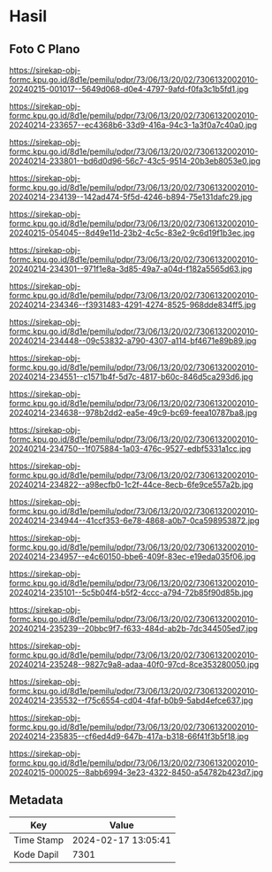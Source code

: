 # Hasil

## Foto C Plano

https://sirekap-obj-formc.kpu.go.id/8d1e/pemilu/pdpr/73/06/13/20/02/7306132002010-20240215-001017--5649d068-d0e4-4797-9afd-f0fa3c1b5fd1.jpg

https://sirekap-obj-formc.kpu.go.id/8d1e/pemilu/pdpr/73/06/13/20/02/7306132002010-20240214-233657--ec4368b6-33d9-416a-94c3-1a3f0a7c40a0.jpg

https://sirekap-obj-formc.kpu.go.id/8d1e/pemilu/pdpr/73/06/13/20/02/7306132002010-20240214-233801--bd6d0d96-56c7-43c5-9514-20b3eb8053e0.jpg

https://sirekap-obj-formc.kpu.go.id/8d1e/pemilu/pdpr/73/06/13/20/02/7306132002010-20240214-234139--142ad474-5f5d-4246-b894-75e131dafc29.jpg

https://sirekap-obj-formc.kpu.go.id/8d1e/pemilu/pdpr/73/06/13/20/02/7306132002010-20240215-054045--8d49e11d-23b2-4c5c-83e2-9c6d19f1b3ec.jpg

https://sirekap-obj-formc.kpu.go.id/8d1e/pemilu/pdpr/73/06/13/20/02/7306132002010-20240214-234301--971f1e8a-3d85-49a7-a04d-f182a5565d63.jpg

https://sirekap-obj-formc.kpu.go.id/8d1e/pemilu/pdpr/73/06/13/20/02/7306132002010-20240214-234346--f3931483-4291-4274-8525-968dde834ff5.jpg

https://sirekap-obj-formc.kpu.go.id/8d1e/pemilu/pdpr/73/06/13/20/02/7306132002010-20240214-234448--09c53832-a790-4307-a114-bf4671e89b89.jpg

https://sirekap-obj-formc.kpu.go.id/8d1e/pemilu/pdpr/73/06/13/20/02/7306132002010-20240214-234551--c1571b4f-5d7c-4817-b60c-846d5ca293d6.jpg

https://sirekap-obj-formc.kpu.go.id/8d1e/pemilu/pdpr/73/06/13/20/02/7306132002010-20240214-234638--978b2dd2-ea5e-49c9-bc69-feea10787ba8.jpg

https://sirekap-obj-formc.kpu.go.id/8d1e/pemilu/pdpr/73/06/13/20/02/7306132002010-20240214-234750--1f075884-1a03-476c-9527-edbf5331a1cc.jpg

https://sirekap-obj-formc.kpu.go.id/8d1e/pemilu/pdpr/73/06/13/20/02/7306132002010-20240214-234822--a98ecfb0-1c2f-44ce-8ecb-6fe9ce557a2b.jpg

https://sirekap-obj-formc.kpu.go.id/8d1e/pemilu/pdpr/73/06/13/20/02/7306132002010-20240214-234944--41ccf353-6e78-4868-a0b7-0ca598953872.jpg

https://sirekap-obj-formc.kpu.go.id/8d1e/pemilu/pdpr/73/06/13/20/02/7306132002010-20240214-234957--e4c60150-bbe6-409f-83ec-e19eda035f06.jpg

https://sirekap-obj-formc.kpu.go.id/8d1e/pemilu/pdpr/73/06/13/20/02/7306132002010-20240214-235101--5c5b04f4-b5f2-4ccc-a794-72b85f90d85b.jpg

https://sirekap-obj-formc.kpu.go.id/8d1e/pemilu/pdpr/73/06/13/20/02/7306132002010-20240214-235239--20bbc9f7-f633-484d-ab2b-7dc344505ed7.jpg

https://sirekap-obj-formc.kpu.go.id/8d1e/pemilu/pdpr/73/06/13/20/02/7306132002010-20240214-235248--9827c9a8-adaa-40f0-97cd-8ce353280050.jpg

https://sirekap-obj-formc.kpu.go.id/8d1e/pemilu/pdpr/73/06/13/20/02/7306132002010-20240214-235532--f75c6554-cd04-4faf-b0b9-5abd4efce637.jpg

https://sirekap-obj-formc.kpu.go.id/8d1e/pemilu/pdpr/73/06/13/20/02/7306132002010-20240214-235835--cf6ed4d9-647b-417a-b318-66f41f3b5f18.jpg

https://sirekap-obj-formc.kpu.go.id/8d1e/pemilu/pdpr/73/06/13/20/02/7306132002010-20240215-000025--8abb6994-3e23-4322-8450-a54782b423d7.jpg


## Metadata

| Key        | Value               |
| ---------- | ------------------- |
| Time Stamp | 2024-02-17 13:05:41 |
| Kode Dapil | 7301                |



